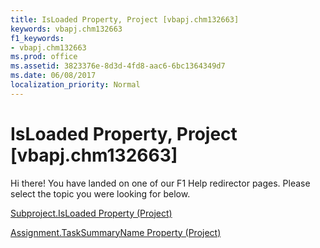 ```yaml
---
title: IsLoaded Property, Project [vbapj.chm132663]
keywords: vbapj.chm132663
f1_keywords:
- vbapj.chm132663
ms.prod: office
ms.assetid: 3823376e-8d3d-4fd8-aac6-6bc1364349d7
ms.date: 06/08/2017
localization_priority: Normal
---
```



# IsLoaded Property, Project [vbapj.chm132663]

Hi there! You have landed on one of our F1 Help redirector pages. Please select the topic you were looking for below.

[Subproject.IsLoaded Property (Project)](http://msdn.microsoft.com/library/5e2e5877-1e60-9797-3fc9-ab10d8a64c1c%28Office.15%29.aspx)

[Assignment.TaskSummaryName Property (Project)](http://msdn.microsoft.com/library/a206d327-1ae2-4a09-7029-ac52a517a0a9%28Office.15%29.aspx)


